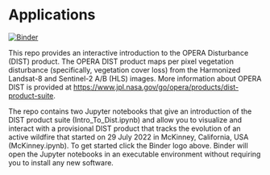 # Applications

[![Binder](https://mybinder.org/badge_logo.svg)](https://mybinder.org/v2/gh/OPERA-Cal-Val/OPERA_Applications.git/main)


This repo provides an interactive introduction to the OPERA Disturbance (DIST) product. The OPERA DIST product maps per pixel vegetation disturbance (specifically, vegetation cover loss) from the Harmonized Landsat-8 and Sentinel-2 A/B (HLS) images. More information about OPERA DIST is provided at https://www.jpl.nasa.gov/go/opera/products/dist-product-suite.

The repo contains two Jupyter notebooks that give an introduction of the DIST product suite (Intro_To_Dist.ipynb) and allow you to visualize and interact with a provisional DIST product that tracks the evolution of an active wildfire that started on 29 July 2022 in McKinney, California, USA (McKinney.ipynb). To get started click the Binder logo above. Binder will open the Jupyter notebooks in an executable environment without requiring you to install any new software. 
